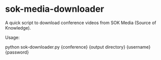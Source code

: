 # sok-media-downloader

A quick script to download conference videos from SOK Media (Source of Knowledge).

Usage:

python sok-downloader.py {conference} {output directory} {username} {password}

